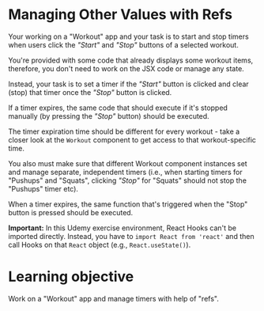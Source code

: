 # Managing Other Values with Refs

Your working on a "Workout" app and your task is to start and stop timers when users click the <i>"Start"</i> and <i>"Stop"</i> buttons of a selected workout.

You're provided with some code that already displays some workout items, therefore, you don't need to work on the JSX code or manage any state.

Instead, your task is to set a timer if the <i>"Start"</i> button is clicked and clear (stop) that timer once the <i>"Stop"</i> button is clicked.

If a timer expires, the same code that should execute if it's stopped manually (by pressing the <i>"Stop"</i> button) should be executed.

The timer expiration time should be different for every workout - take a closer look at the `Workout` component to get access to that workout-specific time.

You also must make sure that different Workout component instances set and manage separate, independent timers (i.e., when starting timers for "Pushups" and "Squats", clicking <i>"Stop"</i> for "Squats" should not stop the "Pushups" timer etc).

When a timer expires, the same function that's triggered when the "Stop" button is pressed should be executed.

<b>Important:</b> In this Udemy exercise environment, React Hooks can't be imported directly. Instead, you have to `import React from 'react'` and then call Hooks on that `React` object (e.g., `React.useState()`).

# Learning objective

Work on a "Workout" app and manage timers with help of "refs".
